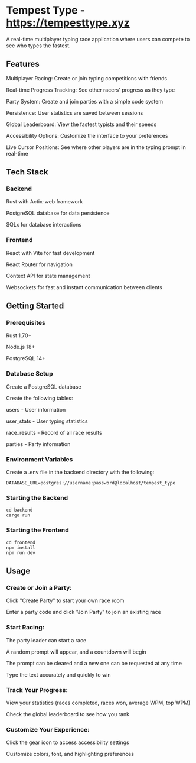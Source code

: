 # Tempest Type - https://tempesttype.xyz


A real-time multiplayer typing race application where users can compete to see who types the fastest.


## Features


Multiplayer Racing: Create or join typing competitions with friends

Real-time Progress Tracking: See other racers' progress as they type

Party System: Create and join parties with a simple code system

Persistence: User statistics are saved between sessions

Global Leaderboard: View the fastest typists and their speeds

Accessibility Options: Customize the interface to your preferences

Live Cursor Positions: See where other players are in the typing prompt in real-time


## Tech Stack


### Backend


Rust with Actix-web framework

PostgreSQL database for data persistence

SQLx for database interactions


### Frontend


React with Vite for fast development

React Router for navigation

Context API for state management


Websockets for fast and instant communication between clients


## Getting Started


### Prerequisites


Rust 1.70+

Node.js 18+

PostgreSQL 14+



### Database Setup


Create a PostgreSQL database

Create the following tables:

users - User information

user_stats - User typing statistics

race_results - Record of all race results

parties - Party information




### Environment Variables

Create a .env file in the backend directory with the following:

```
DATABASE_URL=postgres://username:password@localhost/tempest_type
```


### Starting the Backend

```
cd backend
cargo run
```


### Starting the Frontend

```
cd frontend
npm install
npm run dev
```


## Usage




### Create or Join a Party:


Click "Create Party" to start your own race room

Enter a party code and click "Join Party" to join an existing race




### Start Racing:


The party leader can start a race

A random prompt will appear, and a countdown will begin

The prompt can be cleared and a new one can be requested at any time

Type the text accurately and quickly to win




### Track Your Progress:


View your statistics (races completed, races won, average WPM, top WPM)

Check the global leaderboard to see how you rank




### Customize Your Experience:


Click the gear icon to access accessibility settings

Customize colors, font, and highlighting preferences
